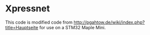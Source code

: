 Xpressnet 
=====================

This code is modified code from http://pgahtow.de/wiki/index.php?title=Hauptseite for use on a STM32 Maple Mini. 


